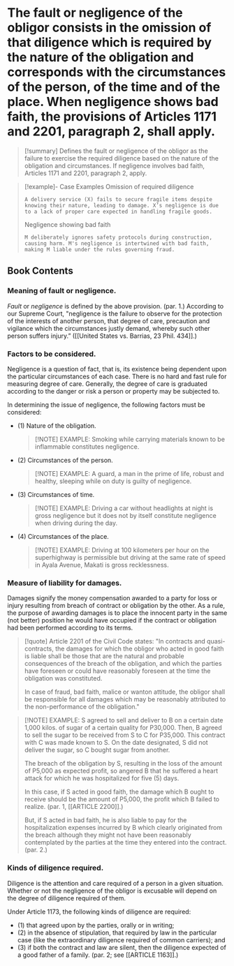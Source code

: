 # The fault or negligence of the obligor consists in the omission of that diligence which is required by the nature of the obligation and corresponds with the circumstances of the person, of the time and of the place. When negligence shows bad faith, the provisions of Articles 1171 and 2201, paragraph 2, shall apply.

> [!summary] Defines the fault or negligence of the obligor as the failure to exercise the required diligence based on the nature of the obligation and circumstances. If negligence involves bad faith, Articles 1171 and 2201, paragraph 2, apply.

> [!example]-  Case Examples
> Omission of required diligence
> ```
> A delivery service (X) fails to secure fragile items despite knowing their nature, leading to damage. X’s negligence is due to a lack of proper care expected in handling fragile goods.
> ```
> Negligence showing bad faith
> ```
> M deliberately ignores safety protocols during construction, causing harm. M's negligence is intertwined with bad faith, making M liable under the rules governing fraud.
> ```

## Book Contents

### Meaning of fault or negligence. 
*Fault* or *negligence* is defined by the above provision. (par. 1.) According to our Supreme Court, "negligence is the failure to observe for the protection of the interests of another person, that degree of care, precaution and vigilance which the circumstances justly demand, whereby such other person suffers injury.” ([[United States vs. Barrias, 23 Phil. 434]].)

### Factors to be considered. 
Negligence is a question of fact, that is, its existence being dependent upon the particular circumstances of each case. There is no hard and fast rule for measuring degree of care. Generally, the degree of care is graduated according to the danger or risk a person or property may be subjected to. 

In determining the issue of negligence, the following factors must be considered: 

- (1) Nature of the obligation. 

    > [!NOTE] EXAMPLE:
    > Smoking while carrying materials known to be inflammable constitutes negligence.

- (2) Circumstances of the person. 

    > [!NOTE] EXAMPLE:
    > A guard, a man in the prime of life, robust and healthy, sleeping while on duty is guilty of negligence.

- (3) Circumstances of time. 

    > [!NOTE] EXAMPLE:
    > Driving a car without headlights at night is gross negligence but it does not by itself constitute negligence when driving during the day. 

- (4) Circumstances of the place. 

    > [!NOTE] EXAMPLE:
    > Driving at 100 kilometers per hour on the superhighway is permissible but driving at the same rate of speed in Ayala Avenue, Makati is gross recklessness. 

### Measure of liability for damages. 
Damages signify the money compensation awarded to a party for loss or injury resulting from breach of contract or obligation by the other. As a rule, the purpose of awarding damages is to place the innocent party in the same (not better) position he would have occupied if the contract or obligation had been performed according to its terms. 

> [!quote] Article 2201 of the Civil Code states: 
> "In contracts and quasi-contracts, the damages for which the obligor who acted in good faith is liable shall be those that are the natural and probable consequences of the breach of the obligation, and which the parties have foreseen or could have reasonably foreseen at the time the obligation was constituted. 
>
> In case of fraud, bad faith, malice or wanton attitude, the obligor shall be responsible for all damages which may be reasonably attributed to the non-performance of the obligation." 

> [!NOTE] EXAMPLE:
> S agreed to sell and deliver to B on a certain date 1,000 kilos. of sugar of a certain quality for P30,000. Then, B agreed to sell the sugar to be received from S to C for P35,000. This contract with C was made known to S. On the date designated, S did not deliver the sugar, so C bought sugar from another. 
>
> The breach of the obligation by S, resulting in the loss of the amount of P5,000 as expected profit, so angered B that he suffered a heart attack for which he was hospitalized for five (5) days. 
>
> In this case, if S acted in good faith, the damage which B ought to receive should be the amount of P5,000, the profit which B failed to realize. (par. 1, [[ARTICLE 2200]].) 
>
> But, if S acted in bad faith, he is also liable to pay for the hospitalization expenses incurred by B which clearly originated from the breach although they might not have been reasonably contemplated by the parties at the time they entered into the contract. (par. 2.) 

### Kinds of diligence required. 
Diligence is the attention and care required of a person in a given situation. Whether or not the negligence of the obligor is excusable will depend on the degree of diligence required of them. 

Under Article 1173, the following kinds of diligence are required: 
- (1) that agreed upon by the parties, orally or in writing; 
- (2) in the absence of stipulation, that required by law in the particular case (like the 	extraordinary diligence required of common carriers); and 
- (3) if both the contract and law are silent, then the diligence expected of a good father of a family. (par. 2; see [[ARTICLE 1163]].) 

